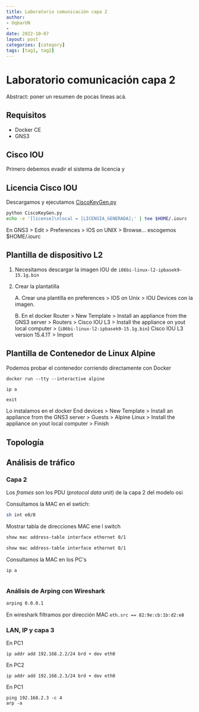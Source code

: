 ```yaml
---
title: Laboratorio comunicación capa 2
author: 
- UqbarUN
- 
date: 2022-10-07
layout: post
categories: [category]
tags: [tag1, tag2]
---
```

# Laboratorio comunicación capa 2
Abstract: poner un resumen de pocas lineas acá.
<!--more-->

## Requisitos
* Docker CE
* GNS3


## Cisco IOU
Primero debemos evadir el sistema de licencia y 


## Licencia Cisco IOU
Descargamos y ejecutamos [CiscoKeyGen.py ](https://gist.github.com/FredyRosero/a88ad2eccaf6e65af88c826028bc8d25)

```bash
python CiscoKeyGen.py
echo -e '[license]\nlocal = [LICENSIA_GENERADA];' | tee $HOME/.iourc
```

En GNS3 > Edit > Preferences > IOS on UNIX > Browse… escogemos $HOME/.iourc

## Plantilla de dispositivo L2

1. Necesitamos descargar la imagen IOU de `i86bi-linux-l2-ipbasek9-15.1g.bin`

2. Crear la plantatilla

   A. Crear una plantilla en preferences > IOS on Unix > IOU Devices con la imagen.


   B. En el docker Router > New Template > Install an appliance from the GNS3 server > Routers > Cisco IOU L3 > Install the appliance on yout local computer > (`i86bi-linux-l2-ipbasek9-15.1g.bin`) Cisco IOU L3 version 15.4.1T > Import

## Plantilla de Contenedor de Linux Alpine
Podemos probar el contenedor corriendo directamente con Docker
```
docker run --tty --interactive alpine
```
```bash
ip a
```
```
exit
```
Lo instalamos en el docker End devices > New Template > Install an appliance from the GNS3 server > Guests > Alpine Linux > Install the appliance on yout local computer > Finish

## Topología


## Análisis de tráfico

### Capa 2
Los *frames* son los PDU (*protocol data unit*) de la capa 2 del modelo osi

Consultamos la MAC en el swtich:
```bash
sh int e0/0
```
Mostrar tabla de direcciones MAC ene l switch
```bash
show mac address-table interface ethernet 0/1
```
```bash
show mac address-table interface ethernet 0/1
```

Consultamos la MAC en los PC's
```bash
ip a
```
```bash

```

### Análisis de Arping con Wireshark
```bash
arping 0.0.0.1
```

En wireshark filtramos por dirección MAC `eth.src == 82:9e:cb:1b:d2:e8`

### LAN, IP y capa 3
En PC1
```
ip addr add 192.168.2.2/24 brd + dev eth0
```
En PC2
```
ip addr add 192.168.2.3/24 brd + dev eth0
```
En PC1
```
ping 192.168.2.3 -c 4
arp -a
```